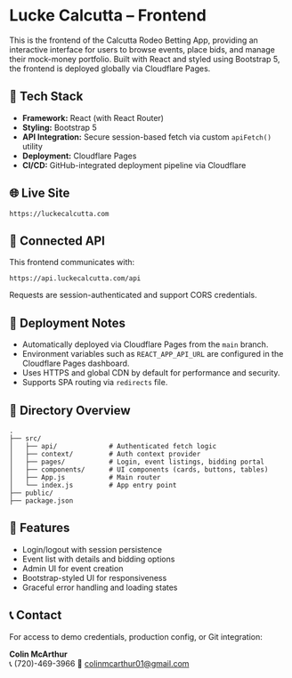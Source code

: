 # Lucke Calcutta – Frontend

This is the frontend of the Calcutta Rodeo Betting App, providing an interactive interface for users to browse events, place bids, and manage their mock-money portfolio. Built with React and styled using Bootstrap 5, the frontend is deployed globally via Cloudflare Pages.

## 🧱 Tech Stack

- **Framework:** React (with React Router)
- **Styling:** Bootstrap 5
- **API Integration:** Secure session-based fetch via custom `apiFetch()` utility
- **Deployment:** Cloudflare Pages
- **CI/CD:** GitHub-integrated deployment pipeline via Cloudflare

## 🌐 Live Site

```
https://luckecalcutta.com
```

## 🔗 Connected API

This frontend communicates with:

```
https://api.luckecalcutta.com/api
```

Requests are session-authenticated and support CORS credentials.

## 🚀 Deployment Notes

- Automatically deployed via Cloudflare Pages from the `main` branch.
- Environment variables such as `REACT_APP_API_URL` are configured in the Cloudflare Pages dashboard.
- Uses HTTPS and global CDN by default for performance and security.
- Supports SPA routing via `redirects` file.

## 📁 Directory Overview

```
.
├── src/
│   ├── api/             # Authenticated fetch logic
│   ├── context/         # Auth context provider
│   ├── pages/           # Login, event listings, bidding portal
│   ├── components/      # UI components (cards, buttons, tables)
│   ├── App.js           # Main router
│   └── index.js         # App entry point
├── public/
├── package.json
```

## 🧠 Features

- Login/logout with session persistence
- Event list with details and bidding options
- Admin UI for event creation
- Bootstrap-styled UI for responsiveness
- Graceful error handling and loading states

## 📞 Contact

For access to demo credentials, production config, or Git integration:

**Colin McArthur**  
📞 (720)-469-3966 
📧 colinmcarthur01@gmail.com

